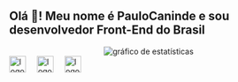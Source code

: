 <h2 align="left">Olá 👋! Meu nome é PauloCaninde e sou desenvolvedor Front-End do Brasil</h2>

<div align="center">
  <img src="https://github-readme-stats.vercel.app/api?username=devpaulocaninde&show_icons=true&theme=dark" alt="gráfico de estatísticas" />
</div>

<div align="left">
  <img src="https://cdn.jsdelivr.net/gh/devicons/devicon/icons/html5/html5-original.svg" height="30" alt="logo html5"  />
  <img width="12" />
  <img src="https://cdn.jsdelivr.net/gh/devicons/devicon/icons/css3/css3-original.svg" height="30" alt="logo css3"  />
  <img width="12" />
  <img src="https://cdn.jsdelivr.net/gh/devicons/devicon/icons/javascript/javascript-original.svg" height="30" alt="logo javascript"  />
</div>

